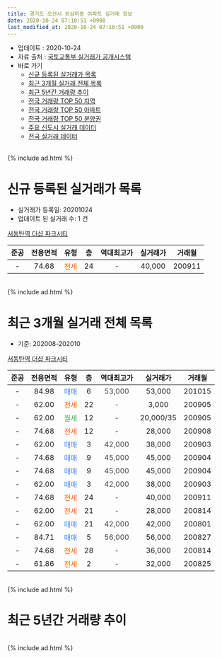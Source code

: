 ```yaml
---
title: 경기도 오산시 외삼미동 아파트 실거래 정보
date: 2020-10-24 07:10:51 +0900
last_modified_at: 2020-10-24 07:10:51 +0900
---
```


* 업데이트 : 2020-10-24
* 자료 출처 : [국토교통부 실거래가 공개시스템](http://rt.molit.go.kr)
* 바로 가기
    * [신규 등록된 실거래가 목록](#신규-등록된-실거래가-목록)
    * [최근 3개월 실거래 전체 목록](#최근-3개월-실거래-전체-목록)
    * [최근 5년간 거래량 추이](#최근-5년간-거래량-추이)
    * [전국 거래량 TOP 50 지역](https://inasie.github.io/apt-trade-info/최근-3개월-전국에서-가장-거래가-많이-발생한-지역)
    * [전국 거래량 TOP 50 아파트](https://inasie.github.io/apt-trade-info/최근-3개월-전국에서-가장-거래가-많이-발생한-아파트)
    * [전국 거래량 TOP 50 분양권](https://inasie.github.io/apt-trade-info/최근-3개월-전국에서-가장-거래가-많이-발생한-분양권)
    * [주요 신도시 실거래 데이터](https://inasie.github.io/apt-trade-info/주요-신도시)
    * [전국 실거래 데이터](https://inasie.github.io/apt-trade-info/전국)
<br>
{% include ad.html %}
<br>

# 신규 등록된 실거래가 목록
* 실거래가 등록일: 20201024
* 업데이트 된 실거래 수: 1 건


[서동탄역 더샵 파크시티](https://search.naver.com/search.naver?query=%EA%B2%BD%EA%B8%B0%EB%8F%84+%EC%98%A4%EC%82%B0%EC%8B%9C+%EC%99%B8%EC%82%BC%EB%AF%B8%EB%8F%99+%EC%84%9C%EB%8F%99%ED%83%84%EC%97%AD+%EB%8D%94%EC%83%B5+%ED%8C%8C%ED%81%AC%EC%8B%9C%ED%8B%B0)

|준공|전용면적|유형|층|역대최고가|실거래가|거래월|
|:---:|:---:|:---:|:---:|:---:|:---:|:---:|
|-|74.68|<span style="color:#ff5a00">전세</span>|24|<span style="color:#444444">-</span>|40,000|200911|


<br>
{% include ad.html %}
<br>

# 최근 3개월 실거래 전체 목록
* 기준: 202008-202010


[서동탄역 더샵 파크시티](https://search.naver.com/search.naver?query=%EA%B2%BD%EA%B8%B0%EB%8F%84+%EC%98%A4%EC%82%B0%EC%8B%9C+%EC%99%B8%EC%82%BC%EB%AF%B8%EB%8F%99+%EC%84%9C%EB%8F%99%ED%83%84%EC%97%AD+%EB%8D%94%EC%83%B5+%ED%8C%8C%ED%81%AC%EC%8B%9C%ED%8B%B0)

|준공|전용면적|유형|층|역대최고가|실거래가|거래월|
|:---:|:---:|:---:|:---:|:---:|:---:|:---:|
|-|84.98|<span style="color:#4285f3">매매</span>|6|<span style="color:#444444">53,000</span>|53,000|201015|
|-|62.00|<span style="color:#ff5a00">전세</span>|22|<span style="color:#444444">-</span>|3,000|200905|
|-|62.00|<span style="color:#34a853">월세</span>|12|<span style="color:#444444">-</span>|20,000/35|200905|
|-|74.68|<span style="color:#ff5a00">전세</span>|12|<span style="color:#444444">-</span>|28,000|200908|
|-|62.00|<span style="color:#4285f3">매매</span>|3|<span style="color:#444444">42,000</span>|38,000|200903|
|-|74.68|<span style="color:#4285f3">매매</span>|9|<span style="color:#444444">45,000</span>|45,000|200904|
|-|74.68|<span style="color:#4285f3">매매</span>|9|<span style="color:#444444">45,000</span>|45,000|200904|
|-|62.00|<span style="color:#4285f3">매매</span>|3|<span style="color:#444444">42,000</span>|38,000|200903|
|-|74.68|<span style="color:#ff5a00">전세</span>|24|<span style="color:#444444">-</span>|40,000|200911|
|-|62.00|<span style="color:#ff5a00">전세</span>|21|<span style="color:#444444">-</span>|28,000|200814|
|-|62.00|<span style="color:#4285f3">매매</span>|21|<span style="color:#444444">42,000</span>|42,000|200801|
|-|84.71|<span style="color:#4285f3">매매</span>|5|<span style="color:#444444">56,000</span>|56,000|200827|
|-|74.68|<span style="color:#ff5a00">전세</span>|28|<span style="color:#444444">-</span>|36,000|200814|
|-|61.86|<span style="color:#ff5a00">전세</span>|2|<span style="color:#444444">-</span>|32,000|200825|


<br>
{% include ad.html %}
<br>

# 최근 5년간 거래량 추이


<div style="width:100%;">
    <canvas id="deal_progress" height="200"></canvas>
</div>

<script>
new Chart(document.getElementById("deal_progress"), {
    type: 'line',
    data: {
        labels: ['201510','201511','201512','201601','201602','201603','201604','201605','201606','201607','201608','201609','201610','201611','201612','201701','201702','201703','201704','201705','201706','201707','201708','201709','201710','201711','201712','201801','201802','201803','201804','201805','201806','201807','201808','201809','201810','201811','201812','201901','201902','201903','201904','201905','201906','201907','201908','201909','201910','201911','201912','202001','202002','202003','202004','202005','202006','202007','202008','202009','202010'],
        datasets: [{
            label: '매매',
            pointRadius: 1,
            data: [0, 0, 0, 0, 0, 0, 0, 0, 0, 0, 0, 0, 0, 0, 0, 0, 0, 0, 0, 0, 0, 0, 0, 0, 0, 0, 0, 9, 13, 18, 6, 21, 30, 30, 51, 100, 69, 31, 20, 27, 22, 40, 50, 49, 67, 69, 30, 70, 70, 21, 8, 9, 7, 3, 3, 6, 9, 1, 2, 4, 1],
            borderColor: "rgba(255, 201, 14, 1)",
            backgroundColor: "rgba(255, 201, 14, 0.5)",
            fill: false,
            lineTension: 0
        },{
            label: '전월세',
            pointRadius: 1,
            data: [0, 0, 0, 0, 0, 0, 0, 0, 0, 0, 0, 0, 0, 0, 0, 0, 0, 0, 0, 0, 0, 0, 0, 0, 0, 0, 0, 0, 0, 0, 0, 0, 0, 0, 0, 0, 0, 0, 0, 0, 0, 0, 0, 0, 0, 0, 29, 18, 42, 23, 5, 4, 7, 6, 0, 7, 3, 9, 3, 4, 0],
            borderColor: "rgba(0, 141, 185, 1)",
            backgroundColor: "rgba(0, 141, 185, 0.5)",
            fill: false,
            lineTension: 0
        }
        ]
    },
    options: {
        responsive: true,
        title: {
            display: false
        },
        tooltips: {
            mode: 'index',
            intersect: false
        },
        hover: {
            mode: 'nearest',
            intersect: true
        },
        scales: {
            xAxes: [{
                display: true,
                scaleLabel: {
                    display: true,
                    labelString: '년/월'
                }
            }],
            yAxes: [{
                display: true,
                ticks: {
                    suggestedMin: 0,
                },
                scaleLabel: {
                    display: true,
                    labelString: '실거래 수'
                }
            }]
        }
    }
});

</script>


<br>
{% include ad.html %}
<br>

